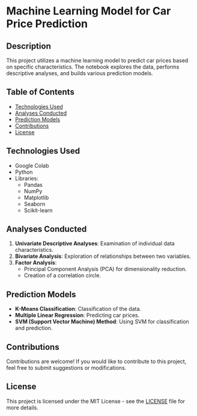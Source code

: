 
# Machine Learning Model for Car Price Prediction

## Description
This project utilizes a machine learning model to predict car prices based on specific characteristics. The notebook explores the data, performs descriptive analyses, and builds various prediction models.

## Table of Contents
- [Technologies Used](#technologies-used)
- [Analyses Conducted](#analyses-conducted)
- [Prediction Models](#prediction-models)
- [Contributions](#contributions)
- [License](#license)

## Technologies Used
- Google Colab
- Python
- Libraries: 
  - Pandas
  - NumPy
  - Matplotlib
  - Seaborn
  - Scikit-learn

## Analyses Conducted
1. **Univariate Descriptive Analyses**: Examination of individual data characteristics.
2. **Bivariate Analysis**: Exploration of relationships between two variables.
3. **Factor Analysis**: 
   - Principal Component Analysis (PCA) for dimensionality reduction.
   - Creation of a correlation circle.

## Prediction Models
- **K-Means Classification**: Classification of the data.
- **Multiple Linear Regression**: Predicting car prices.
- **SVM (Support Vector Machine) Method**: Using SVM for classification and prediction.

## Contributions
Contributions are welcome! If you would like to contribute to this project, feel free to submit suggestions or modifications.

## License
This project is licensed under the MIT License - see the [LICENSE](LICENSE) file for more details.
```
